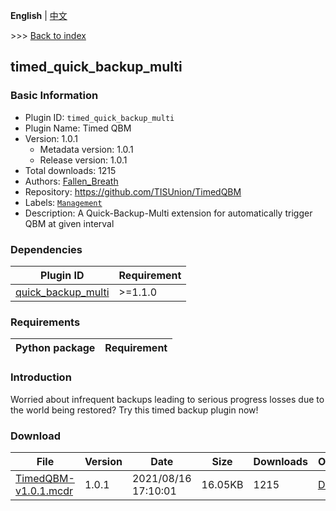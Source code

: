 **English** | [中文](readme-zh_cn.md)

\>\>\> [Back to index](/readme.md)

## timed_quick_backup_multi

### Basic Information

- Plugin ID: `timed_quick_backup_multi`
- Plugin Name: Timed QBM
- Version: 1.0.1
  - Metadata version: 1.0.1
  - Release version: 1.0.1
- Total downloads: 1215
- Authors: [Fallen_Breath](https://github.com/Fallen-Breath)
- Repository: https://github.com/TISUnion/TimedQBM
- Labels: [`Management`](/labels/management/readme.md)
- Description: A Quick-Backup-Multi extension for automatically trigger QBM at given interval

### Dependencies

| Plugin ID | Requirement |
| --- | --- |
| [quick_backup_multi](/plugins/quick_backup_multi/readme.md) | \>=1.1.0 |

### Requirements

| Python package | Requirement |
| --- | --- |

### Introduction

Worried about infrequent backups leading to serious progress losses due to the world being restored? Try this timed backup plugin now!

### Download

| File | Version | Date | Size | Downloads | Operations |
| --- | --- | --- | --- | --- | --- |
| [TimedQBM-v1.0.1.mcdr](https://github.com/TISUnion/TimedQBM/releases/tag/v1.0.1) | 1.0.1 | 2021/08/16 17:10:01 | 16.05KB | 1215 | [Download](https://github.com/TISUnion/TimedQBM/releases/download/v1.0.1/TimedQBM-v1.0.1.mcdr) |

